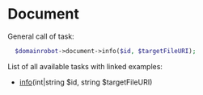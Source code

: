 # Document 

General call of task:

```php
  $domainrobot->document->info($id, $targetFileURI);
```

List of all available tasks with linked examples:

* [info](https://github.com/InterNetX/php-domainrobot-sdk/blob/master/example/document/DocumentInfo.php)(int|string $id, string $targetFileURI)